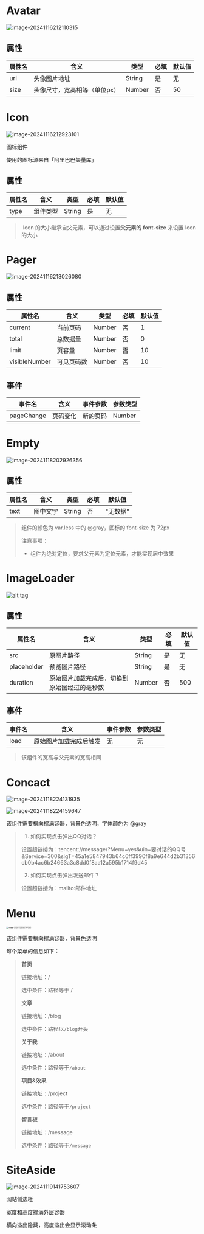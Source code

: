 # Avatar

![image-20241116212110315](C:\Users\17871\AppData\Roaming\Typora\typora-user-images\image-20241116212110315.png)

## 属性

| 属性名 | 含义                         | 类型   | 必填 | 默认值 |
| ------ | ---------------------------- | ------ | ---- | ------ |
| url    | 头像图片地址                 | String | 是   | 无     |
| size   | 头像尺寸，宽高相等（单位px） | Number | 否   | 50     |







# Icon

![image-20241116212923101](C:\Users\17871\AppData\Roaming\Typora\typora-user-images\image-20241116212923101.png)

图标组件

使用的图标源来自「阿里巴巴矢量库」

## 属性

| 属性名 | 含义     | 类型   | 必填 | 默认值 |
| ------ | -------- | ------ | ---- | ------ |
| type   | 组件类型 | String | 是   | 无     |

> ​	Icon 的大小继承自父元素，可以通过设置**父元素的 font-size** 来设置 Icon 的大小







# Pager

![image-20241116213026080](C:\Users\17871\AppData\Roaming\Typora\typora-user-images\image-20241116213026080.png)

## 属性

| 属性名        | 含义       | 类型   | 必填 | 默认值 |
| ------------- | ---------- | ------ | ---- | ------ |
| current       | 当前页码   | Number | 否   | 1      |
| total         | 总数据量   | Number | 否   | 0      |
| limit         | 页容量     | Number | 否   | 10     |
| visibleNumber | 可见页码数 | Number | 否   | 10     |

## 事件

| 事件名     | 含义     | 事件参数 | 参数类型 |
| ---------- | -------- | -------- | -------- |
| pageChange | 页码变化 | 新的页码 | Number   |







# Empty

![image-20241118202926356](C:\Users\17871\AppData\Roaming\Typora\typora-user-images\image-20241118202926356.png)

## 属性

| 属性名 | 含义     | 类型   | 必填 | 默认值   |
| ------ | -------- | ------ | ---- | -------- |
| text   | 图中文字 | String | 否   | "无数据" |

> 组件的颜色为 var.less 中的 @gray，图标的 font-size 为 72px
>
> 注意事项：
>
> - 组件为绝对定位，要求父元素为定位元素，才能实现居中效果







# ImageLoader

![alt tag](http://mdrs.yuanjin.tech/img/20201115132049.gif)

## 属性

| 属性名      | 含义                                         | 类型   | 必填 | 默认值 |
| ----------- | -------------------------------------------- | ------ | ---- | ------ |
| src         | 原图片路径                                   | String | 是   | 无     |
| placeholder | 预览图片路径                                 | String | 是   | 无     |
| duration    | 原始图片加载完成后，切换到原始图经过的毫秒数 | Number | 否   | 500    |

## 事件

| 事件名 | 含义                   | 事件参数 | 参数类型 |
| ------ | ---------------------- | -------- | -------- |
| load   | 原始图片加载完成后触发 | 无       | 无       |

> 该组件的宽高与父元素的宽高相同







# Concact

![image-20241118224131935](C:\Users\17871\AppData\Roaming\Typora\typora-user-images\image-20241118224131935.png)

![image-20241118224159647](C:\Users\17871\AppData\Roaming\Typora\typora-user-images\image-20241118224159647.png)

该组件需要横向撑满容器，背景色透明，字体颜色为 @gray

> 1. 如何实现点击弹出QQ对话？
>
> 	设置超链接为：tencent://message/?Menu=yes&uin=要对话的QQ号&Service=300&sigT=45a1e5847943b64c6ff3990f8a9e644d2b31356cb0b4ac6b24663a3c8dd0f8aa12a595b1714f9d45
>
> 2. 如何实现点击弹出发送邮件？
>
> 	设置超链接为：mailto:邮件地址







# Menu

<img src="http://mdrs.yuanjin.tech/img/20201130195147.png" alt="image-20201130195147086" style="zoom:33%;" />

该组件需要横向撑满容器，背景色透明

每个菜单的信息如下：

> **首页**
>
> 链接地址：/
>
> 选中条件：路径等于 /
>
> **文章**
>
> 链接地址：/blog
>
> 选中条件：路径以`/blog`开头
>
> **关于我**
>
> 链接地址：/about
>
> 选中条件：路径等于`/about`
>
> **项目&效果**
>
> 链接地址：/project
>
> 选中条件：路径等于`/project`
>
> **留言板**
>
> 链接地址：/message
>
> 选中条件：路径等于`/message`







# SiteAside

![image-20241119141753607](C:\Users\17871\AppData\Roaming\Typora\typora-user-images\image-20241119141753607.png)

网站侧边栏

宽度和高度撑满外层容器

横向溢出隐藏，高度溢出会显示滚动条
